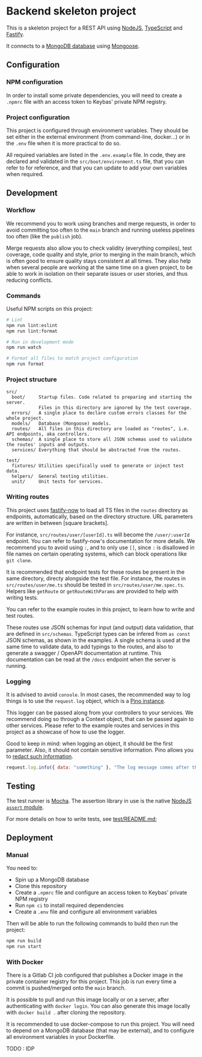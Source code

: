 # Backend skeleton project

This is a skeleton project for a REST API using [NodeJS](https://nodejs.org/en/),
[TypeScript](https://www.typescriptlang.org/) and [Fastify](https://www.fastify.io/).

It connects to a [MongoDB database](https://www.mongodb.com/) using
[Mongoose](https://mongoosejs.com/).

## Configuration

### NPM configuration

In order to install some private dependencies, you will need to create a `.npmrc` file
with an access token to Keybas' private NPM registry.

### Project configuration

This project is configured through environment variables. They should be set either
in the external environment (from command-line, docker...) or in the `.env` file when
it is more practical to do so.

All required variables are listed in the `.env.example` file. In code, they are
declared and validated in the `src/boot/environment.ts` file, that you can refer
to for reference, and that you can update to add your own variables when required.

## Development

### Workflow

We recommend you to work using branches and merge requests, in order to avoid committing too
often to the `main` branch and running useless pipelines too often (like the `publish` job).

Merge requests also allow you to check validity (everything compiles), test coverage,
code quality and style, prior to merging in the main branch, which is often good to ensure
quality stays consistent at all times. They also help when several people are working at
the same time on a given project, to be able to work in isolation on their separate issues
or user stories, and thus reducing conflicts.

### Commands

Useful NPM scripts on this project:

```sh
# Lint
npm run lint:eslint
npm run lint:format

# Run in development mode
npm run watch

# Format all files to match project configuration
npm run format
```

### Project structure

```text
src/
  boot/     Startup files. Code related to preparing and starting the server.
            Files in this directory are ignored by the test coverage.
  errors/   A single place to declare custom errors classes for the whole project.
  models/   Database (Mongoose) models.
  routes/   All files in this directory are loaded as "routes", i.e. API endpoints, aka controllers.
  schemas/  A single place to store all JSON schemas used to validate the routes' inputs and outputs.
  services/ Everything that should be abstracted from the routes.

test/
  fixtures/ Utilities specifically used to generate or inject test data.
  helpers/  General testing utilities.
  unit/     Unit tests for services.
```

### Writing routes

This project uses [fastify-now](https://github.com/yonathan06/fastify-now) to load all TS
files in the `routes` directory as endpoints, automatically, based on the directory structure.
URL parameters are written in between \[square brackets\].

For instance, `src/routes/user/[userId].ts` will become the `/user/:userId` endpoint.
You can refer to fastify-now's documentation for more details. We recommend you to avoid
using `:`, and to only use `[]`, since `:` is disallowed in file names on certain operating
systems, which can block operations like `git clone`.

It is recommended that endpoint tests for these routes be present in the same directory,
directy alongside the test file. For instance, the routes in `src/routes/user/me.ts` should
be tested in `src/routes/user/me.spec.ts`. Helpers like `getRoute` or `getRouteWithParams`
are provided to help with writing tests.

You can refer to the example routes in this project, to learn how to write and test routes.

These routes use JSON schemas for input (and output) data validation, that are defined in
`src/schemas`. TypeScript types can be infered from `as const` JSON schemas, as shown in
the examples. A single schema is used at the same time to validate data, to add typings to
the routes, and also to generate a swagger / OpenAPI documentation at runtime.
This documentation can be read at the `/docs` endpoint when the server is running.

### Logging

It is advised to avoid `console`. In most cases, the recommended way to log things
is to use the `request.log` object, which is a [Pino instance](https://getpino.io/#/).

This logger can be passed along from your controllers to your services. We recommend
doing so through a Context object, that can be passed again to other services. Please
refer to the example routes and services in this project as a showcase of how to use
the logger.

Good to keep in mind: when logging an object, it should be the first parameter.
Also, it should not contain sensitive information. Pino allows you to
[redact such information](https://github.com/pinojs/pino/blob/master/docs/redaction.md).

```js
request.log.info({ data: "something" }, "The log message comes after the object");
```

## Testing

The test runner is [Mocha](https://mochajs.org/). The assertion library in use is
the native [NodeJS `assert` module](https://nodejs.org/api/assert.html).

For more details on how to write tests, see [test/README.md](test/README.md);

## Deployment

### Manual

You need to:

- Spin up a MongoDB database
- Clone this repository
- Create a `.npmrc` file and configure an access token to Keybas' private NPM registry
- Run `npm ci` to install required dependencies
- Create a `.env` file and configure all environment variables

Then will be able to run the following commands to build _then_ run the project:

```sh
npm run build
npm run start
```

### With Docker

There is a Gitlab CI job configured that publishes a Docker image in the
private container registry for this project. This job is run every time a
commit is pushed/merged onto the `main` branch.

It is possible to pull and run this image locally or on a server, after
authenticating with `docker login`. You can also generate this image
locally with `docker build .` after cloning the repository.

It is recommended to use docker-compose to run this project. You will
need to depend on a MongoDB database (that may be external), and to
configure all environment variables in your Dockerfile.

TODO : IDP
